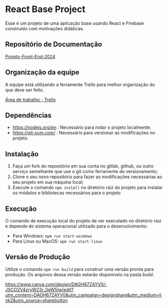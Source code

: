# React Base Project

Esse é um projeto de uma aplicação base usando React e Firebase construído com motivações didáticas.

## Repositório de Documentação

[Projeto-Front-End-2024](https://github.com/Maffezzoli/Projeto-Front-End-2024)

## Organização da equipe

A equipe está utilizando a ferramente Trello para melhor organização do que deve ser feito.

[Área de trabalho - Trello](https://trello.com/b/2o6qwtDK/desenvolvimento-api-dosimagem)

## Dependências

- https://nodejs.org/en : Necessário para rodar o projeto localmente.
- https://git-scm.com/ : Necessário para versionar as modificações no projeto.


## Instalação

1. Faça um fork do repositório em sua conta no gitlab, github, ou outro serviço semelhante que use o git como ferramente de versionamento; 
2. Clone o seu novo repositório para fazer as modificações necessárias ao seu projeto em sua máquina local;
3. Execute o comando `npm install` no diretório raiz do projeto para instalar os módulos e bibliotecas necessários para o projeto

## Execução

O comando de execução local do projeto de ver executado no diretório raiz e depende do sistema operacional utilizado para o desenvolvimento:

- Para Windows: `npm run start-windows`
- Para Linux ou MacOS: `npm run start-linux`

## Versão de Produção

Utilize o comando `npm run build` para construir uma versão pronta para produção. Os arquivos dessa versão estarão disponíveis na pasta *build*.

https://www.canva.com/design/DAGH67ZAYV0/-JSCO2V4zryW23r_0eW5lw/edit?utm_content=DAGH67ZAYV0&utm_campaign=designshare&utm_medium=link2&utm_source=sharebutton
